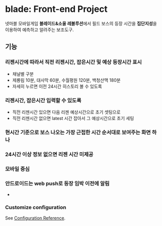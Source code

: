 # blade: Front-end Project

넷마블 모바일게임 **블레이드&소울 레볼루션**에서 필드 보스의 등장 시간을 **집단지성**을 이용하여 예측하고 알려주는 보조도구.

## 기능

### 리젠시간에 따라서 직전 리젠시간, 잡은시간 및 예상 등장시간 표시
- 채널별 구분
- 제룡림 10분, 대사막 60분, 수월평원 120분, 백청산맥 180분
- 자세히 누르면 이전 24시간 히스토리 볼 수 있도록

### 리젠시간, 잡은시간 입력할 수 있도록
- 직전 리젠시간 있으면 다음 리젠 예상시간으로 초기 셋팅으로
- 직전 리젠시간 없으면 latest 시간 잡아서 그 예상시간으로 초기 세팅

### 현시간 기준으로 보스 나오는 가장 근접한 시간 순서대로 보여주는 화면 하나

### 24시간 이상 정보 없으면 리젠 시간 미제공

### 모바일 중심

### 안드로이드는 web push로 등장 임박 이전에 알림

- 


### Customize configuration
See [Configuration Reference](https://cli.vuejs.org/config/).
